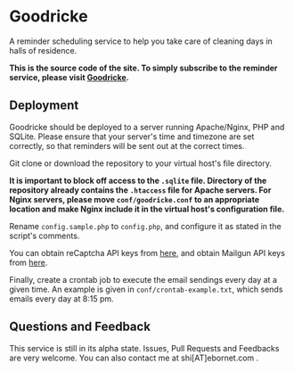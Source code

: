 # Goodricke

A reminder scheduling service to help you take care of cleaning days in halls of residence.

**This is the source code of the site. To simply subscribe to the reminder service, please visit [Goodricke](https://goodricke.ebornet.com/).**

## Deployment

Goodricke should be deployed to a server running Apache/Nginx, PHP and SQLite. Please ensure that your server's time and timezone are set correctly, so that reminders will be sent out at the correct times.

Git clone or download the repository to your virtual host's file directory.

**It is important to block off access to the `.sqlite` file. Directory of the repository already contains the `.htaccess` file for Apache servers. For Nginx servers, please move `conf/goodricke.conf` to an appropriate location and make Nginx include it in the virtual host's configuration file.**

Rename `config.sample.php` to `config.php`, and configure it as stated in the script's comments.

You can obtain reCaptcha API keys from [here](https://www.google.com/recaptcha/intro/index.html), and obtain Mailgun API keys from [here](https://mailgun.com/).

Finally, create a crontab job to execute the email sendings every day at a given time. An example is given in `conf/crontab-example.txt`, which sends emails every day at 8:15 pm.

## Questions and Feedback

This service is still in its alpha state. Issues, Pull Requests and Feedbacks are very welcome. You can also contact me at shi[AT]ebornet.com .



